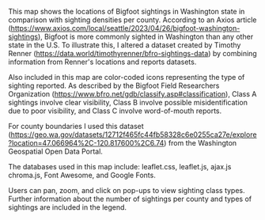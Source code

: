 This map shows the locations of Bigfoot sightings in Washington state in comparison with sighting densities per county. According to an Axios article (https://www.axios.com/local/seattle/2023/04/26/bigfoot-washington-sightings), Bigfoot is more commonly sighted in Washington than any other state in the U.S. To illustrate this, I altered a dataset created by Timothy Renner (https://data.world/timothyrenner/bfro-sightings-data) by combining information from Renner's locations and reports datasets. 

Also included in this map are color-coded icons representing the type of sighting reported. As described by the Bigfoot Field Researchers Organization (https://www.bfro.net/gdb/classify.asp#classification), Class A sightings involve clear visibility, Class B involve possible misidentification due to poor visibility, and Class C involve word-of-mouth reports.

For county boundaries I used this dataset (https://geo.wa.gov/datasets/12712f465fc44fb58328c6e0255ca27e/explore?location=47.066964%2C-120.817600%2C6.74) from the Washington Geospatial Open Data Portal.

The databases used in this map include: leaflet.css, leaflet.js, ajax.js chroma.js, Font Awesome, and Google Fonts. 

Users can pan, zoom, and click on pop-ups to view sighting class types. Further information about the number of sightings per county and types of sightings are included in the legend. 